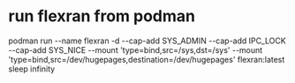 # run flexran from podman

podman run --name flexran -d --cap-add SYS_ADMIN --cap-add IPC_LOCK --cap-add SYS_NICE --mount 'type=bind,src=/sys,dst=/sys' --mount 'type=bind,src=/dev/hugepages,destination=/dev/hugepages' flexran:latest sleep infinity
